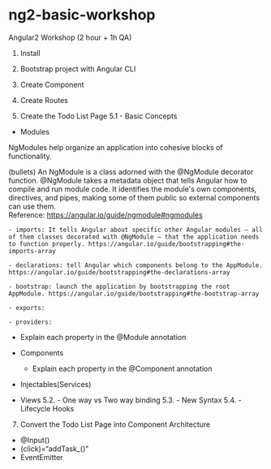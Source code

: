 # ng2-basic-workshop
Angular2 Workshop (2 hour + 1h QA)

1. Install

2. Bootstrap project with Angular CLI

3. Create Component

4. Create Routes

5. Create the Todo List Page
5.1 - Basic Concepts
- Modules

NgModules help organize an application into cohesive blocks of functionality.

(bullets) An NgModule is a class adorned with the @NgModule decorator function. @NgModule takes a metadata object that tells Angular how to compile and run module code. It identifies the module's own components, directives, and pipes, making some of them public so external components can use them.   
Reference: https://angular.io/guide/ngmodule#ngmodules

    - imports: It tells Angular about specific other Angular modules — all of them classes decorated with @NgModule — that the application needs to function properly. https://angular.io/guide/bootstrapping#the-imports-array

    - declarations: tell Angular which components belong to the AppModule. https://angular.io/guide/bootstrapping#the-declarations-array

    - bootstrap: launch the application by bootstrapping the root AppModule. https://angular.io/guide/bootstrapping#the-bootstrap-array

    - exports:

    - providers: 
   
   - Explain each property in the @Module annotation
   
- Components
   - Explain each property in the @Component annotation
- Injectables(Services)
- Views
5.2. - One way vs Two way binding
5.3. - New Syntax
5.4. - Lifecycle Hooks

7. Convert the Todo List Page into Component Architecture
- @Input()
- (click)=“addTask_()”
- EventEmitter

